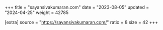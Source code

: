 +++
title = "sayansivakumaran.com"
date = "2023-08-05"
updated = "2024-04-25"
weight = 42785

[extra]
source = "https://sayansivakumaran.com/"
ratio = 8
size = 42
+++

